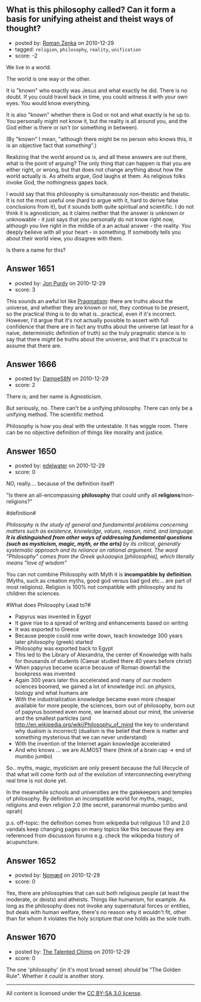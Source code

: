 ## What is this philosophy called? Can it form a basis for unifying atheist and theist ways of thought?

- posted by: [Roman Zenka](https://stackexchange.com/users/-1/420-roman-zenka) on 2010-12-29
- tagged: `religion`, `philosophy`, `reality`, `unification`
- score: -2

We live in a world.

The world is one way or the other.

It is "known" who exactly was Jesus and what exactly he did. There is no doubt. If you could travel back in time, you could witness it with your own eyes. You would know everything.

It is also "known" whether there is God or not and what exactly is he up to. You personally might not know it, but the reality is all around you, and the God either is there or isn't (or something in between).

(By "known" I mean, "although there might be no person who knows this, it is an objective fact that *something*".)

Realizing that the world around us is, and all these answers are out there, what is the point of arguing? The only thing that can happen is that you are either right, or wrong, but that does not change anything about how the world actually is. As atheits argue, God laughs at them. As religious folks invoke God, the nothingness gapes back.

I would say that this philosophy is simultaneously non-theistic and theistic. It is not the most useful one (hard to argue with it, hard to derive false conclusions from it), but it sounds both quite spiritual and scientific. I do not think it is agnosticism, as it claims neither that the answer is unknown or unknowable - it just says that you personally do not know right now, although you live right in the middle of a an actual answer - the reality. You deeply believe with all your heart - in something. If somebody tells you about their world view, you disagree with them.

Is there a name for this?


## Answer 1651

- posted by: [Jon Purdy](https://stackexchange.com/users/-1/346-jon-purdy) on 2010-12-29
- score: 3

This sounds an awful lot like [Pragmatism](http://en.wikipedia.org/wiki/Pragmatism): there are truths about the universe, and whether they are known or not, they continue to be present, so the practical thing is to do what is...practical, even if it's incorrect. However, I'd argue that it's not actually possible to assert with full confidence that there are in fact any truths about the universe (at least for a naive, deterministic definition of truth) so the truly pragmatic stance is to say that there *might* be truths about the universe, and that it's practical to assume that there are.


## Answer 1666

- posted by: [DampeS8N](https://stackexchange.com/users/-1/587-dampes8n) on 2010-12-29
- score: 2

There is; and her name is Agnosticism.

But seriously, no. There can't be a unifying philosophy. There can only be a unifying method. The scientific method.

Philosophy is how you deal with the untestable. It has wiggle room. There can be no objective definition of things like morality and justice.


## Answer 1650

- posted by: [edelwater](https://stackexchange.com/users/-1/562-edelwater) on 2010-12-29
- score: 0

NO, really.... because of the definition itself!

"Is there an all-encompassing **philosophy** that could unify all **religions**/non-religions?" 

#definition#

*Philosophy is the study of general and fundamental problems concerning matters such as existence, knowledge, values, reason, mind, and language. **It is distinguished from other ways of addressing fundamental questions (such as mysticism, magic, myth, or the arts)** by its critical, generally systematic approach and its reliance on rational argument. The word "Philosophy" comes from the Greek φιλοσοφία [philosophia], which literally means "love of wisdom"*

You can not combine Philosophy with Myth it is **incompatible by definition**. (Myths, such as creation myths, good god versus bad god etc... are part of most religions). Religion is 100% not compatible with philosophy and its children the sciences.

#What does Philosophy Lead to?#

 - Papyrus was invented in Egypt
 - It gave rise to a spread of writing and enhancements based on writing
 - It was exported to Greece
 - Because people could now write down, teach knowledge 300 years later philosophy (greek) started
 - Philosophy was exported back to Egypt
 - This led to the Library of Alexandria, the center of Knowledge with halls for thousands of students (Caesar studied there 40 years before christ)
 - When papyrus became scarce because of Roman downfall the bookpress was invented
 - Again 300 years later this accelerated and many of our modern sciences boomed, we gained a lot of knowledge incl. on physics, biology and what humans are
 - With the industrialization knowledge became even more cheaper available for more people, the sciences, born out of philosophy, born out of papyrus boomed even more, we learned about our mind, the universe and the smallest particles (and http://en.wikipedia.org/wiki/Philosophy_of_mind the key to understand why dualism is incorrect) (dualism is the belief that there is matter and something mysterious that we can never understand)
 - With the invention of the Internet again knowledge accelerated
 - And who knows ... we are ALMOST there (think of a brain cap -> end of mumbo jumbo)

So.. myths, magic, mysticism are only present because the full lifecycle of that what will come forth out of the evolution of interconnecting everything real time is not done yet.

In the meanwhile schools and universities are the gatekeepers and temples of philosophy. By definition an incompatible world for myths, magic, religions and even religion 2.0 (the secret, paranormal mumbo jumbo and oprah)

p.s. off-topic: the definition comes from wikipedia but religious 1.0 and 2.0 vandals keep changing pages on many topics like this because they are referenced from discussion forums e.g. check the wikipedia history of acupuncture.





## Answer 1652

- posted by: [Nomæd](https://stackexchange.com/users/-1/27-nom-d) on 2010-12-29
- score: 0

Yes, there are philosophies that can suit both religious people (at least the moderate, or deists) and atheists. Things like humanism, for example. As long as the philosophy does not invoke any supernatural forces or entities, but deals with human welfare, there's no reason why it wouldn't fit, other than for whom it violates the holy scripture that one holds as the sole truth.


## Answer 1670

- posted by: [The Talented Chimp](https://stackexchange.com/users/-1/210-the-talented-chimp) on 2010-12-29
- score: 0

The one 'philosophy' (in it's most broad sense) *should* be "The Golden Rule". Whether it *could* is another story.



---

All content is licensed under the [CC BY-SA 3.0 license](https://creativecommons.org/licenses/by-sa/3.0/).
